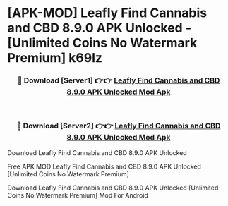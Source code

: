 # [APK-MOD] Leafly  Find Cannabis and CBD 8.9.0 APK Unlocked - [Unlimited Coins No Watermark Premium] k69lz



<div align="center">
<h3>🔴 Download [Server1] 👉👉 <a href="https://momento.my/?title=Leafly__Find_Cannabis_and_CBD_8.9.0_APK_Unlocked">Leafly  Find Cannabis and CBD 8.9.0 APK Unlocked Mod Apk</a></h3><br>

<h3>🔴 Download [Server2] 👉👉 <a href="https://momento.my/?title=Leafly__Find_Cannabis_and_CBD_8.9.0_APK_Unlocked">Leafly  Find Cannabis and CBD 8.9.0 APK Unlocked Mod Apk</a></h3>
</div>



Download Leafly  Find Cannabis and CBD 8.9.0 APK Unlocked 

Free APK MOD Leafly  Find Cannabis and CBD 8.9.0 APK Unlocked [Unlimited Coins No Watermark Premium]

Download Leafly  Find Cannabis and CBD 8.9.0 APK Unlocked [Unlimited Coins No Watermark Premium] Mod For Android
